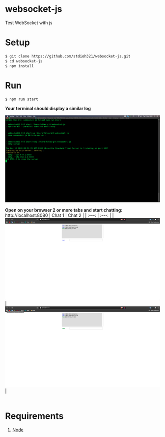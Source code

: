 # websocket-js
Test WebSocket with js
<br>
# Setup
```
$ git clone https://github.com/stdioh321/websocket-js.git
$ cd websocket-js
$ npm install
```
# Run
```
$ npm run start
```
**Your terminal should display a similar log**

![Terminal Log](./docs/screenshots/terminal_log.png)

**Open on your browser 2 or more tabs and start chatting:**<br>
http://localhost:8080
| Chat 1            | Chat 2    |
| :---:             | :---:     | 
| ![Chat 1](./docs/screenshots/chat1.png) | ![Chat 2](./docs/screenshots/chat2.png) |
<br><br>

# Requirements
1. [Node](https://nodejs.org/en/download/)